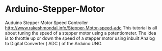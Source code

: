 # Arduino-Stepper-Motor
Auduino Stepper Motor Speed Controller
http://www.rakeshmondal.info/Stepper-Motor-speed-adc
This tutorial is all about tuning the speed of a stepper motor using a potentiometer. 
The idea is to throttle up or down the speed of a stepper motor using inbuilt Analog to Digital Converter ( ADC ) of the Arduino UNO.
